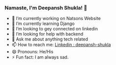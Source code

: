 ### Namaste, I'm Deepansh Shukla! 👋

- 🔭 I’m currently working on Natsons Website
- 🌱 I’m currently learning Django
- 👯 I’m looking to gey connected on linkedin
- 🤔 I’m looking for help with backend
- 💬 Ask me about anything tech related
- 📫 How to reach me: [Linkedin : deepansh-shukla](www.linkedin.com/in/deepansh-shukla)
- 😄 Pronouns: He/His
- ⚡ Fun fact: I am always sad.
